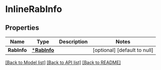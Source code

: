 # InlineRabInfo

## Properties
Name | Type | Description | Notes
------------ | ------------- | ------------- | -------------
**RabInfo** | [***RabInfo**](RabInfo.md) |  | [optional] [default to null]

[[Back to Model list]](../README.md#documentation-for-models) [[Back to API list]](../README.md#documentation-for-api-endpoints) [[Back to README]](../README.md)


